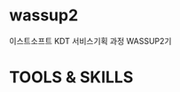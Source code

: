 # wassup2
이스트소프트 KDT 서비스기획 과정 WASSUP2기

# TOOLS & SKILLS
<img scr = "https://img.shields.io/badge/Python-3776AB?style=flat-square&logo=Python&logoColor=white/">
